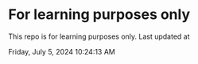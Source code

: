 # For learning purposes only
This repo is for learning purposes only.
Last updated at

Friday, July 5, 2024 10:24:13 AM

